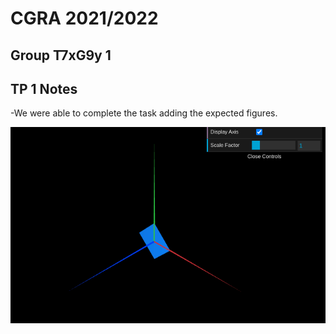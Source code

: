 # CGRA 2021/2022

## Group T7xG9y 1

## TP 1 Notes

-We were able to complete the task adding the expected figures. 

![Screenshot 1](screenshots/cgra-t0xgxx-tp1-n.png)
